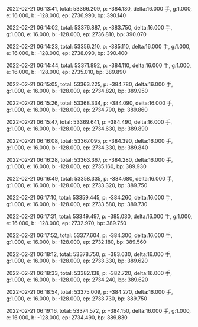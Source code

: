 2022-02-21 06:13:41, total: 53366.209, p: -384.130, delta:16.000 手, g:1.000, e: 16.000, b: -128.000, ep: 2736.990, bp: 390.140

2022-02-21 06:14:02, total: 53376.887, p: -383.750, delta:16.000 手, g:1.000, e: 16.000, b: -128.000, ep: 2736.810, bp: 390.070

2022-02-21 06:14:23, total: 53356.210, p: -385.110, delta:16.000 手, g:1.000, e: 16.000, b: -128.000, ep: 2738.090, bp: 390.400

2022-02-21 06:14:44, total: 53371.892, p: -384.110, delta:16.000 手, g:1.000, e: 16.000, b: -128.000, ep: 2735.010, bp: 389.890

2022-02-21 06:15:05, total: 53363.225, p: -384.780, delta:16.000 手, g:1.000, e: 16.000, b: -128.000, ep: 2734.820, bp: 389.950

2022-02-21 06:15:26, total: 53368.334, p: -384.090, delta:16.000 手, g:1.000, e: 16.000, b: -128.000, ep: 2734.790, bp: 389.860

2022-02-21 06:15:47, total: 53369.641, p: -384.490, delta:16.000 手, g:1.000, e: 16.000, b: -128.000, ep: 2734.630, bp: 389.890

2022-02-21 06:16:08, total: 53367.095, p: -384.390, delta:16.000 手, g:1.000, e: 16.000, b: -128.000, ep: 2734.330, bp: 389.840

2022-02-21 06:16:28, total: 53363.367, p: -384.280, delta:16.000 手, g:1.000, e: 16.000, b: -128.000, ep: 2735.160, bp: 389.930

2022-02-21 06:16:49, total: 53358.335, p: -384.680, delta:16.000 手, g:1.000, e: 16.000, b: -128.000, ep: 2733.320, bp: 389.750

2022-02-21 06:17:10, total: 53359.445, p: -384.260, delta:16.000 手, g:1.000, e: 16.000, b: -128.000, ep: 2733.580, bp: 389.730

2022-02-21 06:17:31, total: 53349.497, p: -385.030, delta:16.000 手, g:1.000, e: 16.000, b: -128.000, ep: 2732.970, bp: 389.750

2022-02-21 06:17:52, total: 53377.604, p: -384.300, delta:16.000 手, g:1.000, e: 16.000, b: -128.000, ep: 2732.180, bp: 389.560

2022-02-21 06:18:12, total: 53378.750, p: -383.630, delta:16.000 手, g:1.000, e: 16.000, b: -128.000, ep: 2733.330, bp: 389.620

2022-02-21 06:18:33, total: 53382.138, p: -382.720, delta:16.000 手, g:1.000, e: 16.000, b: -128.000, ep: 2734.240, bp: 389.620

2022-02-21 06:18:54, total: 53375.009, p: -384.270, delta:16.000 手, g:1.000, e: 16.000, b: -128.000, ep: 2733.730, bp: 389.750

2022-02-21 06:19:16, total: 53374.572, p: -384.150, delta:16.000 手, g:1.000, e: 16.000, b: -128.000, ep: 2734.490, bp: 389.830